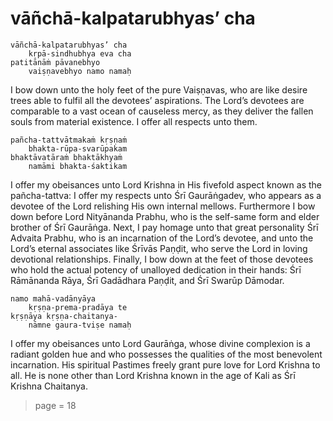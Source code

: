 # vāñchā-kalpatarubhyas’ cha

    vāñchā-kalpatarubhyas’ cha
        kṛpā-sindhubhya eva cha
    patitānāṁ pāvanebhyo
        vaiṣṇavebhyo namo namaḥ

I bow down unto the holy feet of the pure Vaiṣṇavas, who are like desire trees able to fulfil all the devotees’ aspirations. The Lord’s devotees are comparable to a vast ocean of causeless mercy, as they deliver the fallen souls from material existence. I offer all respects unto them.

    pañcha-tattvātmakaṁ kṛṣṇaṁ
        bhakta-rūpa-svarūpakam
    bhaktāvatāraṁ bhaktākhyaṁ
        namāmi bhakta-śaktikam

I offer my obeisances unto Lord Krishna in His fivefold aspect known as the pañcha-tattva: I offer my respects unto Śrī Gaurāṅgadev, who appears as a devotee of the Lord relishing His own internal mellows. Furthermore I bow down before Lord Nityānanda Prabhu, who is the self-same form and elder brother of Śrī Gaurāṅga. Next, I pay homage unto that great personality Śrī Advaita Prabhu, who is an incarnation of the Lord’s devotee, and unto the Lord’s eternal associates like Śrīvās Paṇḍit, who serve the Lord in loving devotional relationships. Finally, I bow down at the feet of those devotees who hold the actual potency of unalloyed dedication in their hands: Śrī Rāmānanda Rāya, Śrī Gadādhara Paṇḍit, and Śrī Swarūp Dāmodar.

    namo mahā-vadānyāya
        kṛṣṇa-prema-pradāya te
    kṛṣṇāya kṛṣṇa-chaitanya-
        nāmne gaura-tviṣe namaḥ

I offer my obeisances unto Lord Gaurāṅga, whose divine complexion is a radiant golden hue and who possesses the qualities of the most benevolent incarnation. His spiritual Pastimes freely grant pure love for Lord Krishna to all. He is none other than Lord Krishna known in the age of Kali as Śrī Krishna Chaitanya.


> page = 18